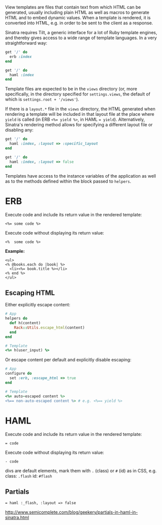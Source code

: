 
View templates are files that contain text from which HTML can be generated, usually including plain HTML as well as macros to generate HTML and to embed dynamic values. When a template is rendered, it is converted into HTML, e.g. in order to be sent to the client as a response.

Sinatra requires Tilt, a generic interface for a lot of Ruby template engines, and thereby gives access to a wide range of template languages. In a very straightforward way:
```ruby
get '/' do
  erb :index
end

get '/' do
  haml :index
end
```  
Template files are expected to be in the `views` directory (or, more specifically, in the directory specified for `settings.views`, the default of which is `settings.root + '/views'`).

If there is a `layout.*` file in the `views` directory, the HTML generated when rendering a template will be included in that layout file at the place where `yield` is called (in ERB `<%= yield %>`, in HAML `= yield`). Alternatively, Sinatra's rendering method allows for specifying a different layout file or disabling any:
```ruby
get '/' do
  haml :index, :layout => :specific_layout
end

get '/' do
  haml :index, :layout => false
end
```

Templates have access to the instance variables of the application as well as to the methods defined within the block passed to `helpers`.  

# ERB

Execute code and include its return value in the rendered template:
```
<%= some code %>
```

Execute code without displaying its return value:
```
<%  some code %>
```

**Example:**
```
<ul>
<% @books.each do |book| %>
  <li><%= book.title %></li>
<% end %>
</ul>
```

## Escaping HTML

Either explicitly escape content:

```ruby
# App
helpers do
  def h(content)
    Rack::Utils.escape_html(content)
  end
end

# Template
<%= h(user_input) %>
```

Or escape content per default and explicitly disable escaping:

```ruby
# App
configure do
  set :erb, :escape_html => true
end

# Template
<%= auto-escaped content %>
<%== non-auto-escaped content %> # e.g. <%== yield %>
```

# HAML

Execute code and include its return value in the rendered template:
```
= code
```

Execute code without displaying its return value:
```
- code
```

divs are default elements, mark them with `.` (class) or `#` (id) as in CSS, e.g.
class: `.flash`
id: `#flash`

## Partials

```
= haml :_flash, :layout => false
```

http://www.semicomplete.com/blog/geekery/partials-in-haml-in-sinatra.html
